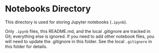 # Notebooks Directory

This directory is used for storing Jupyter notebooks (`.ipynb`).

Only `.ipynb` files, this README.md, and the local .gitignore are tracked in Git; everything else is ignored.
If you need to add other notebook files, you will need to update the .gitignore in this folder.
See the local `.gitignore` in this folder for details.

